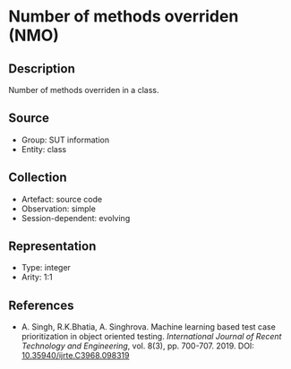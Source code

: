 # Number of methods overriden (NMO)

## Description

Number of methods overriden in a class.

## Source

* Group: SUT information
* Entity: class

## Collection

* Artefact: source code
* Observation: simple
* Session-dependent: evolving 

## Representation

* Type: integer
* Arity: 1:1

## References

* A. Singh, R.K.Bhatia, A. Singhrova. Machine learning based test case prioritization in object oriented testing. *International Journal of Recent Technology and Engineering*, vol. 8(3), pp. 700-707. 2019. DOI: [10.35940/ijrte.C3968.098319](https://www.doi.org/10.35940/ijrte.C3968.098319)
